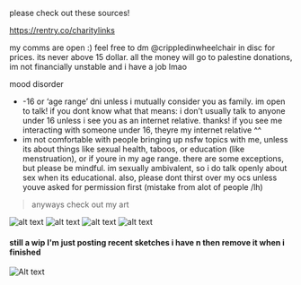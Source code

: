 please check out these sources!

https://rentry.co/charitylinks

my comms are open :) feel free to dm @crippledinwheelchair in disc for prices. its never above 15 dollar. all the money will go to palestine donations, im not financially unstable and i have a job lmao

mood disorder

- -16 or ‘age range’ dni unless i mutually consider you as family. im open to talk! if you dont know what that means: i don’t usually talk to anyone under 16 unless i see you as an internet relative. thanks! if you see me interacting with someone under 16, theyre my internet relative ^^
- im not comfortable with people bringing up nsfw topics with me, unless its about things like sexual health, taboos, or education (like menstruation), or if youre in my age range. there are some exceptions, but please be mindful. im sexually ambivalent, so i do talk openly about sex when its educational. also, please dont thirst over my ocs unless youve asked for permission first (mistake from alot of people /lh)

> anyways check out my art

![alt text](https://files.catbox.moe/p3im38.png)
![alt text](https://files.catbox.moe/mzysu8.png)
![alt text](https://files.catbox.moe/d80ahu.jpg)
![alt text](https://files.catbox.moe/n75jco.png)
#### still a wip I'm just posting recent sketches i have n then remove it when i finished
![Alt text](https://files.catbox.moe/ztam00.jpg)
